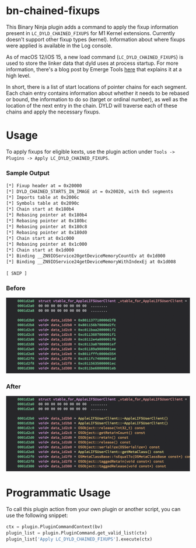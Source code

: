 # bn-chained-fixups
This Binary Ninja plugin adds a command to apply the fixup information present in `LC_DYLD_CHAINED_FIXUPS` for M1 Kernel extensions. Currently doesn't support other fixup types (kernel). Information about where fixups were applied is available in the Log console. 

As of macOS 12/iOS 15, a new load command (`LC_DYLD_CHAINED_FIXUPS`) is used to store the linker data that dyld uses at process startup. For more information, there's a blog post by Emerge Tools [here](https://www.emergetools.com/blog/posts/iOS15LaunchTime) that explains it at a high level. 

In short, there is a list of start locations of pointer chains for each segment. Each chain entry contains information about whether it needs to be rebased or bound, the information to do so (target or ordinal number), as well as the location of the next entry in the chain. DYLD will traverse each of these chains and apply the necessary fixups. 

# Usage 
To apply fixups for eligible kexts, use the plugin action under `Tools -> Plugins -> Apply LC_DYLD_CHAINED_FIXUPS`.

### Sample Output
```
[*] Fixup header at = 0x20000 
[*] DYLD_CHAINED_STARTS_IN_IMAGE at = 0x20020, with 0x5 segments
[*] Imports table at 0x2006c 
[*] Symbols table at 0x2090c
[*] Chain start at 0x180b4
[*] Rebasing pointer at 0x180b4
[*] Rebasing pointer at 0x180bc
[*] Rebasing pointer at 0x180c8
[*] Rebasing pointer at 0x180d0
[*] Chain start at 0x1c000
[*] Rebasing pointer at 0x1c000
[*] Chain start at 0x1d000
[*] Binding __ZN9IOService20getDeviceMemoryCountEv at 0x1d000
[*] Binding __ZN9IOService24getDeviceMemoryWithIndexEj at 0x1d008

[ SNIP ]
```

### Before 
![Before Fixups](images/before.png)

### After
![After Fixups](images/after.png)

# Programmatic Usage
To call this plugin action from your own plugin or another script, you can use the following snippet:
```python
ctx = plugin.PluginCommandContext(bv)
plugin_list = plugin.PluginCommand.get_valid_list(ctx)
plugin_list['Apply LC_DYLD_CHAINED_FIXUPS'].execute(ctx)
```


